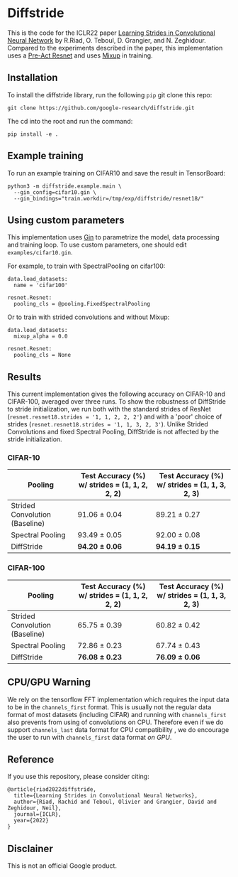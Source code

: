 # Diffstride

This is the code for the ICLR22 paper [Learning Strides in Convolutional Neural Network](https://openreview.net/forum?id=M752z9FKJP) by R.Riad, O. Teboul, D. Grangier, and N. Zeghidour. Compared to the experiments described in the paper, this implementation uses a [Pre-Act Resnet](https://arxiv.org/abs/1603.05027) and uses [Mixup](https://arxiv.org/abs/1710.09412) in training.

## Installation

To install the diffstride library, run the following `pip` git clone this repo:

```
git clone https://github.com/google-research/diffstride.git
```

The cd into the root and run the command:
```
pip install -e .
```

## Example training

To run an example training on CIFAR10 and save the result in TensorBoard:

```
python3 -m diffstride.example.main \
  --gin_config=cifar10.gin \
  --gin_bindings="train.workdir=/tmp/exp/diffstride/resnet18/"
```

## Using custom parameters
This implementation uses [Gin](https://github.com/google/gin-config) to parametrize the model, data processing and training loop.
To use custom parameters, one should edit `examples/cifar10.gin`.

For example, to train with SpectralPooling on cifar100:

```
data.load_datasets:
  name = 'cifar100'

resnet.Resnet:
  pooling_cls = @pooling.FixedSpectralPooling
```

Or to train with strided convolutions and without Mixup:

```
data.load_datasets:
  mixup_alpha = 0.0

resnet.Resnet:
  pooling_cls = None
```

## Results
This current implementation gives the following accuracy on CIFAR-10 and CIFAR-100, averaged over three runs. To show the robustness of DiffStride to stride initialization, we run both with the standard strides of ResNet (`resnet.resnet18.strides = '1, 1, 2, 2, 2'`) and with a 'poor' choice of strides (`resnet.resnet18.strides = '1, 1, 3, 2, 3'`). Unlike Strided Convolutions and fixed Spectral Pooling, DiffStride is not affected by the stride initialization.

### CIFAR-10

| Pooling                          | Test Accuracy (%) w/ strides = (1, 1, 2, 2, 2)| Test Accuracy (%) w/ strides = (1, 1, 3, 2, 3)|
| -------------------------------- | --------------------------------------------- | --------------------------------------------- |
| Strided Convolution (Baseline)   | 91.06 ± 0.04                                  | 89.21 ± 0.27                                  |
| Spectral Pooling                 | 93.49 ± 0.05                                  | 92.00 ± 0.08                                  |
| DiffStride                       | **94.20 ± 0.06**                              | **94.19 ± 0.15**                              |

### CIFAR-100

| Pooling                          | Test Accuracy (%) w/ strides = (1, 1, 2, 2, 2)| Test Accuracy (%) w/ strides = (1, 1, 3, 2, 3)|
| -------------------------------- | --------------------------------------------- | --------------------------------------------- |
| Strided Convolution (Baseline)   | 65.75 ± 0.39                                  | 60.82 ± 0.42                                  |
| Spectral Pooling                 | 72.86 ± 0.23                                  | 67.74 ± 0.43                                  |
| DiffStride                       | **76.08 ± 0.23**                              | **76.09 ± 0.06**                              |

## CPU/GPU Warning
We rely on the tensorflow FFT implementation which requires the input data to be in the `channels_first` format. This is usually not the regular data format of most datasets (including CIFAR) and running with `channels_first` also prevents from using of convolutions on CPU. Therefore even if we do support `channels_last` data format for CPU compatibility , we do encourage the user to run with `channels_first` data format *on GPU*.

## Reference
If you use this repository, please consider citing:

```
@article{riad2022diffstride,
  title={Learning Strides in Convolutional Neural Networks},
  author={Riad, Rachid and Teboul, Olivier and Grangier, David and Zeghidour, Neil},
  journal={ICLR},
  year={2022}
}
```

## Disclainer
This is not an official Google product.

